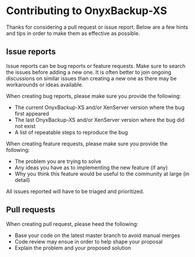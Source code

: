 Contributing to OnyxBackup-XS
========================

Thanks for considering a pull request or issue report.  Below are a
few hints and tips in order to make them as effective as possible.

Issue reports
-------------

Issue reports can be bug reports or feature requests.  Make sure to
search the issues before adding a new one.  It is often better to
join ongoing discussions on similar issues than creating a new one
as there may be workarounds or ideas available.

When creating bug reports, please make sure you provide the following:

* The current OnyxBackup-XS and/or XenServer version where the bug first appeared
* The last OnyxBackup-XS and/or XenServer version where the bug did not exist
* A list of repeatable steps to reproduce the bug

When creating feature requests, please make sure you provide the following:

* The problem you are trying to solve
* Any ideas you have as to implementing the new feature (if any)
* Why you think this feature would be useful to the community at large (in detail)

All issues reported will have to be triaged and prioritized.

Pull requests
-------------

When creating pull request, please heed the following:

* Base your code on the latest master branch to avoid manual merges
* Code review may ensue in order to help shape your proposal
* Explain the problem and your proposed solution